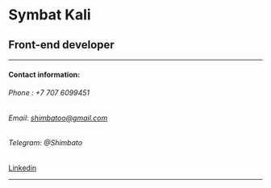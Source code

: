 # Symbat Kali 

## Front-end developer 


***


#### Contact information:
###### Phone : +7 707 6099451
###### Email: shimbatoo@gmail.com
###### Telegram: @Shimbato
[Linkedin](https://www.linkedin.com/in/symbat-kali-590329244/)


***